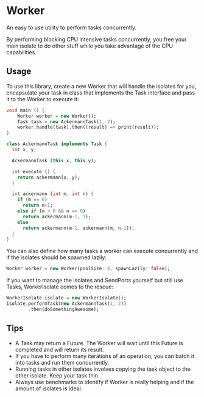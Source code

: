 Worker
=====

An easy to use utility to perform tasks concurrently.

By performing blocking CPU intensive tasks concurrently, you free your main isolate 
to do other stuff while you take advantage of the CPU capabilities.

Usage
-----

To use this library, create a new Worker that will handle the isolates for you, 
encapsulate your task in class that implements the Task interface and pass it to the Worker 
to execute it:

```dart
void main () {
	Worker worker = new Worker();
	Task task = new AckermannTask(1, 2);
	worker.handle(task).then((result) => print(result));
}

class AckermannTask implements Task {
  int x, y;

  AckermannTask (this.x, this.y);

  int execute () {
    return ackermann(x, y);
  }

  int ackermann (int m, int n) {
    if (m == 0)
      return n+1;
    else if (m > 0 && n == 0)
      return ackermann(m-1, 1);
    else
      return ackermann(m-1, ackermann(m, n-1));
  }
}
```

You can also define how many tasks a worker can execute concurrently and if the isolates
should be spawned lazily:

```dart
Worker worker = new Worker(poolSize: 4, spawnLazily: false);
```
If you want to manage the isolates and SendPorts yourself but still use Tasks,
WorkerIsolate comes to the rescue:

```dart
WorkerIsolate isolate = new WorkerIsolate();
isolate.performTask(new AckermannTask(1, 2))
		.then(doSomethingAwesome);
```
Tips
----
* A Task may return a Future. The Worker will wait until this Future is completed and will return its result.
* If you have to perform many iterations of an operation, you can batch it into tasks and run them concurrently.
* Running tasks in other isolates involves copying the task object to the other isolate. Keep your task thin.
* Always use benchmarks to identify if Worker is really helping and if the amount of isolates is ideal.

